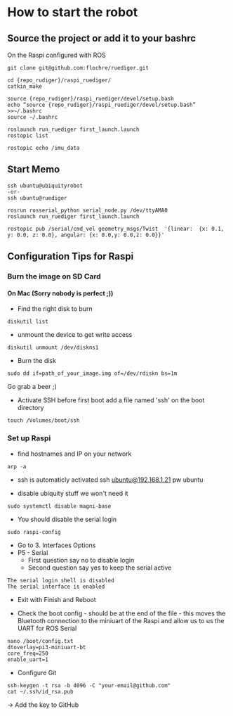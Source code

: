 # How to start the robot
## Source the project or add it to your bashrc
On the Raspi configured with ROS

```
git clone git@github.com:flochre/ruediger.git
```

```
cd {repo_rudiger}/raspi_ruediger/
catkin_make
```

```
source {repo_rudiger}/raspi_ruediger/devel/setup.bash
echo “source {repo_rudiger}/raspi_ruediger/devel/setup.bash” >>~/.bashrc
source ~/.bashrc
```

```
roslaunch run_ruediger first_launch.launch
rostopic list
```
```
rostopic echo /imu_data
```

## Start Memo
```
ssh ubuntu@ubiquityrobot
-or-
ssh ubuntu@ruediger

rosrun rosserial_python serial_node.py /dev/ttyAMA0
roslaunch run_ruediger first_launch.launch

rostopic pub /serial/cmd_vel geometry_msgs/Twist  '{linear:  {x: 0.1, y: 0.0, z: 0.0}, angular: {x: 0.0,y: 0.0,z: 0.0}}'

```

## Configuration Tips for Raspi
### Burn the image on SD Card
#### On Mac (Sorry nobody is perfect ;))
- Find the right disk to burn
```shell
diskutil list
```
- unmount the device to get write access
```shell
diskutil unmount /dev/diskns1
```
- Burn the disk
```shell
sudo dd if=path_of_your_image.img of=/dev/rdiskn bs=1m
```
Go grab a beer ;) 
- Activate SSH before first boot
add a file named 'ssh' on the boot directory
```
touch /Volumes/boot/ssh
```

### Set up Raspi
- find hostnames and IP on your network
```
arp -a
```

- ssh is automaticly activated
    ssh ubuntu@192.168.1.21 
    pw ubuntu

- disable ubiquity stuff we won't need it
```
sudo systemctl disable magni-base
```

- You should disable the serial login
```
sudo raspi-config
```
- Go to 3. Interfaces Options
- P5 - Serial
    - First question say no to disable login
    - Second question say yes to keep the serial active

```
The serial login shell is disabled
The serial interface is enabled 
```
- Exit with Finish and Reboot

- Check the boot config - should be at the end of the file - this moves the Bluetooth connection to the miniuart of the Raspi and allow us to us the UART for ROS Serial 
```
nano /boot/config.txt 
dtoverlay=pi3-miniuart-bt
core_freq=250
enable_uart=1
```

- Configure Git
```
ssh-keygen -t rsa -b 4096 -C "your-email@github.com"
cat ~/.ssh/id_rsa.pub
```
-> Add the key to GitHub
